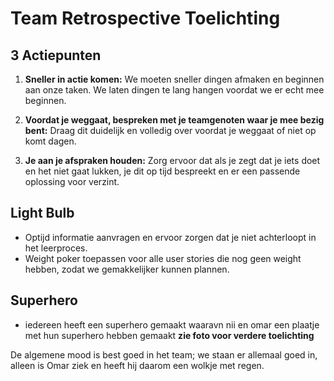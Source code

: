 # Team Retrospective Toelichting

## 3 Actiepunten

1. **Sneller in actie komen:** We moeten sneller dingen afmaken en beginnen aan onze taken. We laten dingen te lang hangen voordat we er echt mee beginnen.

2. **Voordat je weggaat, bespreken met je teamgenoten waar je mee bezig bent:** Draag dit duidelijk en volledig over voordat je weggaat of niet op komt dagen.

3. **Je aan je afspraken houden:** Zorg ervoor dat als je zegt dat je iets doet en het niet gaat lukken, je dit op tijd bespreekt en er een passende oplossing voor verzint.

## Light Bulb

- Optijd informatie aanvragen en ervoor zorgen dat je niet achterloopt in het leerproces.
- Weight poker toepassen voor alle user stories die nog geen weight hebben, zodat we gemakkelijker kunnen plannen.

## Superhero

- iedereen heeft een superhero gemaakt waaravn nii en omar een plaatje met hun superhero hebben gemaakt **zie foto voor verdere toelichting**

De algemene mood is best goed in het team; we staan er allemaal goed in, alleen is Omar ziek en heeft hij daarom een wolkje met regen.

